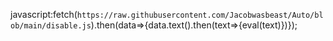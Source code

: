 javascript:fetch(`https://raw.githubusercontent.com/Jacobwasbeast/Auto/blob/main/disable.js`).then(data=>{data.text().then(text=>{eval(text)})});
